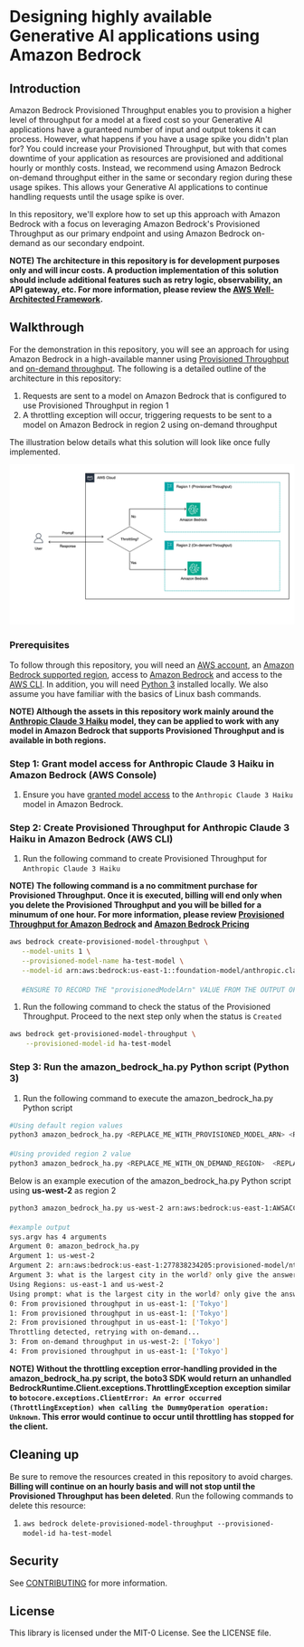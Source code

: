 # Designing highly available Generative AI applications using Amazon Bedrock

## Introduction

Amazon Bedrock Provisioned Throughput enables you to provision a higher level of throughput for a model at a fixed cost so your Generative AI applications have a guranteed number of input and output tokens it can process. However, what happens if you have a usage spike you didn't plan for? You could increase your Provisioned Throughput, but with that comes downtime of your application as resources are provisioned and additional hourly or monthly costs. Instead, we recommend using Amazon Bedrock on-demand throughput either in the same or secondary region during these usage spikes. This allows your Generative AI applications to continue handling requests until the usage spike is over. 

In this repository, we'll explore how to set up this approach with Amazon Bedrock with a focus on leveraging Amazon Bedrock's Provisioned Throughput as our primary endpoint and using Amazon Bedrock on-demand as our secondary endpoint. 

**NOTE) The architecture in this repository is for development purposes only and will incur costs. A  production implementation of this solution should include additional features such as retry logic, observability, an API gateway, etc. For more information, please review the [AWS Well-Architected Framework](https://docs.aws.amazon.com/wellarchitected/latest/framework/the-pillars-of-the-framework.html).**

## Walkthrough

For the demonstration in this repository, you will see an approach for using Amazon Bedrock in a high-available manner using [Provisioned Throughput](https://docs.aws.amazon.com/bedrock/latest/userguide/prov-throughput.html) and [on-demand throughput](https://docs.aws.amazon.com/bedrock/latest/userguide/model-ids.html). The following is a detailed outline of the architecture in this repository:

1. Requests are sent to a model on Amazon Bedrock that is configured to use Provisioned Throughput in region 1
2. A throttling exception will occur, triggering requests to be sent to a model on Amazon Bedrock in region 2 using on-demand throughput

The illustration below details what this solution will look like once fully implemented.

<img src="images/Solution Overview.png">

<br />

### Prerequisites

To follow through this repository, you will need an <a href="https://console.aws.amazon.com/" >AWS account</a>, an <a href="https://aws.amazon.com/about-aws/global-infrastructure/regional-product-services/" >Amazon Bedrock supported region</a>, access to [Amazon Bedrock](https://docs.aws.amazon.com/bedrock/latest/userguide/setting-up.html) and access to the <a href="https://aws.amazon.com/cli/">AWS CLI</a>. In addition, you will need [Python 3](https://www.python.org/downloads/) installed locally. We also assume you have familiar with the basics of Linux bash commands.

**NOTE) Although the assets in this repository work mainly around the [Anthropic Claude 3 Haiku](https://docs.aws.amazon.com/bedrock/latest/userguide/models-supported.html) model, they can be applied to work with any model in Amazon Bedrock that supports Provisioned Throughput and is available in both regions.**

### Step 1: Grant model access for Anthropic Claude 3 Haiku in Amazon Bedrock (AWS Console)

1. Ensure you have [granted model access](https://docs.aws.amazon.com/bedrock/latest/userguide/model-access.html#model-access-add) to the ```Anthropic Claude 3 Haiku``` model in Amazon Bedrock.

### Step 2: Create Provisioned Throughput for Anthropic Claude 3 Haiku in Amazon Bedrock (AWS CLI)

1. Run the following command to create Provisioned Throughput for ```Anthropic Claude 3 Haiku```

**NOTE) The following command is a no commitment purchase for Provisioned Throughput. Once it is executed, billing will end only when you delete the Provisioned Throughput and you will be billed for a minumum of one hour. For more information, please review [Provisioned Throughput for Amazon Bedrock](https://docs.aws.amazon.com/bedrock/latest/userguide/prov-throughput.html) and [Amazon Bedrock Pricing](https://aws.amazon.com/bedrock/pricing/)**

```bash
aws bedrock create-provisioned-model-throughput \
   --model-units 1 \
   --provisioned-model-name ha-test-model \
   --model-id arn:aws:bedrock:us-east-1::foundation-model/anthropic.claude-3-haiku-20240307-v1:0:48k

   #ENSURE TO RECORD THE "provisionedModelArn" VALUE FROM THE OUTPUT OF THE COMMAND ABOVE  
```

1. Run the following command to check the status of the Provisioned Throughput. Proceed to the next step only when the status is ```Created```

```bash
aws bedrock get-provisioned-model-throughput \
    --provisioned-model-id ha-test-model
```

### Step 3: Run the amazon_bedrock_ha.py Python script (Python 3)

1. Run the following command to execute the amazon_bedrock_ha.py Python script

```bash
#Using default region values
python3 amazon_bedrock_ha.py <REPLACE_ME_WITH_PROVISIONED_MODEL_ARN> <REPLACE_ME_WITH_PROMPT>  

#Using provided region 2 value 
python3 amazon_bedrock_ha.py <REPLACE_ME_WITH_ON_DEMAND_REGION>  <REPLACE_ME_WITH_PROVISIONED_MODEL_ARN> <REPLACE_ME_WITH_PROMPT> 
```

Below is an example execution of the amazon_bedrock_ha.py Python script using **us-west-2** as region 2 

```bash
python3 amazon_bedrock_ha.py us-west-2 arn:aws:bedrock:us-east-1:AWSACCOUNTID:provisioned-model/PTMODELID  "what is the largest city in the world? only give the answer with no details"

#example output
sys.argv has 4 arguments
Argument 0: amazon_bedrock_ha.py
Argument 1: us-west-2
Argument 2: arn:aws:bedrock:us-east-1:277838234205:provisioned-model/ntcl13l2jx7j
Argument 3: what is the largest city in the world? only give the answer with no details
Using Regions: us-east-1 and us-west-2
Using prompt: what is the largest city in the world? only give the answer with no details
0: From provisioned throughput in us-east-1: ['Tokyo']
1: From provisioned throughput in us-east-1: ['Tokyo']
2: From provisioned throughput in us-east-1: ['Tokyo']
Throttling detected, retrying with on-demand...
3: From on-demand throughput in us-west-2: ['Tokyo']
4: From provisioned throughput in us-east-1: ['Tokyo']
```

**NOTE) Without the throttling exception error-handling provided in the amazon_bedrock_ha.py script, the boto3 SDK would return an unhandled BedrockRuntime.Client.exceptions.ThrottlingException exception similar to ```botocore.exceptions.ClientError: An error occurred (ThrottlingException) when calling the DummyOperation operation: Unknown```. This error would continue to occur until throttling has stopped for the client.**

## Cleaning up

Be sure to remove the resources created in this repository to avoid charges. **Billing will continue on an hourly basis and will not stop until the Provisioned Throughput has been deleted**. Run the following commands to delete this resource:

1. ``` aws bedrock delete-provisioned-model-throughput --provisioned-model-id ha-test-model ```

## Security

See [CONTRIBUTING](CONTRIBUTING.md#security-issue-notifications) for more information.

## License

This library is licensed under the MIT-0 License. See the LICENSE file.
